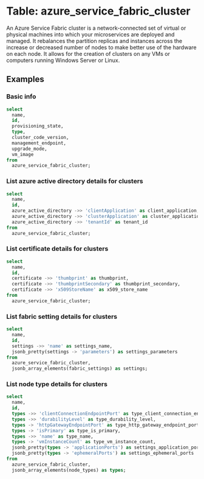 # Table: azure_service_fabric_cluster

An Azure Service Fabric cluster is a network-connected set of virtual or physical machines into which your microservices are deployed and managed. It rebalances the partition replicas and instances across the increase or decreased number of nodes to make better use of the hardware on each node. It allows for the creation of clusters on any VMs or computers running Windows Server or Linux.

## Examples

### Basic info

```sql
select
  name,
  id,
  provisioning_state, 
  type,
  cluster_code_version,
  management_endpoint,
  upgrade_mode,
  vm_image
from
  azure_service_fabric_cluster;
```

### List azure active directory details for clusters

```sql
select
  name,
  id,
  azure_active_directory ->> 'clientApplication' as client_application,
  azure_active_directory ->> 'clusterApplication' as cluster_application,
  azure_active_directory ->> 'tenantId' as tenant_id
from
  azure_service_fabric_cluster;
```

### List certificate details for clusters

```sql
select
  name,
  id,
  certificate ->> 'thumbprint' as thumbprint,
  certificate ->> 'thumbprintSecondary' as thumbprint_secondary,
  certificate ->> 'x509StoreName' as x509_store_name
from
  azure_service_fabric_cluster;
```

### List fabric setting details for clusters

```sql
select
  name,
  id,
  settings ->> 'name' as settings_name,
  jsonb_pretty(settings -> 'parameters') as settings_parameters
from
  azure_service_fabric_cluster,
  jsonb_array_elements(fabric_settings) as settings;
```

### List node type details for clusters

```sql
select
  name,
  id,
  types ->> 'clientConnectionEndpointPort' as type_client_connection_endpoint_port,
  types ->> 'durabilityLevel' as type_durability_level,
  types -> 'httpGatewayEndpointPort' as type_http_gateway_endpoint_port,
  types -> 'isPrimary' as type_is_primary,
  types ->> 'name' as type_name,
  types -> 'vmInstanceCount' as type_vm_instance_count,
  jsonb_pretty(types -> 'applicationPorts') as settings_application_ports,
  jsonb_pretty(types -> 'ephemeralPorts') as settings_ephemeral_ports
from
  azure_service_fabric_cluster,
  jsonb_array_elements(node_types) as types;
```
